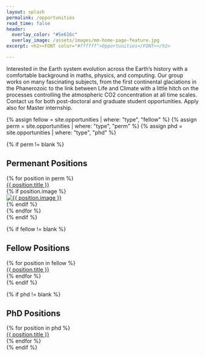 ```yaml
---
layout: splash
permalink: /opportunities
read_time: false
header:
  overlay_color: "#5e616c"
  overlay_image: /assets/images/mm-home-page-feature.jpg
excerpt: <h2><FONT color="#ffffff">Opportunities</FONT></h2>

---
```


Interested in the Earth system evolution across the Earth’s history with a comfortable background in maths, physics, and computing. Our group works on many fascinating subjects, from the first continental glaciations in the Phanerozoic to the link between Life and Climate with a little hitch on the processes controlling the atmospheric CO2 concentration at all time scales. Contact us for both post-doctoral and graduate student opportunities. Apply also for Master internship.

{% assign fellow = site.opportunities | where: "type", "fellow" %}
{% assign perm = site.opportunities | where: "type", "perm" %}
{% assign phd = site.opportunities | where: "type", "phd" %}

{% if perm != blank %}
<h2>Permenant Positions</h2>
<div class='card-list'>
<div class='card'>
  {% for position in perm %}
    <div class='card card-header'>
      <a href="{{ position.url }}">
        {{ position.title }}
      </a>
    </div>
    <div class='card-body'>
    {% if position.image %}
      <div class="position__image">
         <a href="{{ position.url | relative_url }}">
          <img src="{{ position.image | relative_url }}" alt="{{ position.image }}" itemprop="image">
        </a>
      </div>      
    {% endif %}
    </div>     
    </div>  
  {% endfor %}
</div>
{% endif %}

{% if fellow != blank %}
<h2>Fellow Positions</h2>
<div class='card-list'>
  {% for position in fellow %}
    <div class='card card-header'>
      <a href="{{ position.url }}">
        {{ position.title }}
      </a>
    </div>
  {% endfor %}
</div>
{% endif %}

{% if phd != blank %}
<h2>PhD Positions</h2>
<div class='card-list'>
  {% for position in phd %}
    <div class='card card-header'>
      <a href="{{ position.url }}">
        {{ position.title }}
      </a>
    </div>
  {% endfor %}
</div>
{% endif %}
